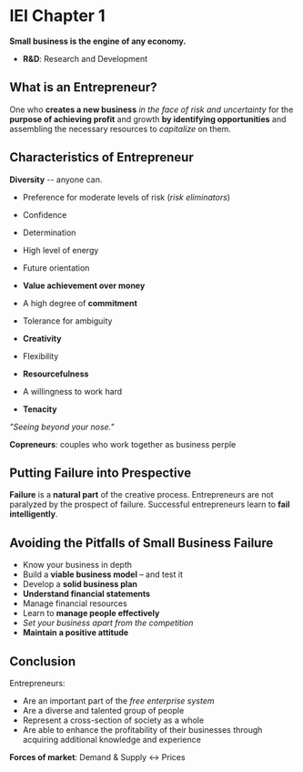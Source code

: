 # IEI Chapter 1

**Small business is the engine of any economy.**

- **R&D**: Research and Development

## What is an Entrepreneur?

One who **creates a new business** _in the face of risk and uncertainty_ for the **purpose of achieving profit** and growth **by identifying opportunities** and assembling the necessary resources to _capitalize_ on them.

## Characteristics of Entrepreneur

**Diversity** -- anyone can.

- Preference for moderate levels of risk (_risk eliminators_)
- Confidence
- Determination
- High level of energy
- Future orientation
- **Value achievement over money**


- A high degree of **commitment**
- Tolerance for ambiguity
- **Creativity**
- Flexibility
- **Resourcefulness**
- A willingness to work hard
- **Tenacity**

_"Seeing beyond your nose."_

**Copreneurs**:  couples who work together as business perple

## Putting Failure into Prespective

**Failure** is a **natural part** of the creative process. Entrepreneurs are not paralyzed by the prospect of failure. Successful entrepreneurs learn to **fail intelligently**.

## Avoiding the Pitfalls of Small Business Failure

- Know your business in depth
- Build a **viable business model** – and test it
- Develop a **solid business plan**
- **Understand financial statements**
- Manage financial resources
- Learn to **manage people effectively**
- _Set your business apart from the competition_
- **Maintain a positive attitude**

## Conclusion

Entrepreneurs:

- Are an important part of the _free enterprise system_
- Are a diverse and talented group of people
- Represent a cross-section of society as a whole
- Are able to enhance the profitability of their businesses through acquiring additional knowledge and experience

**Forces of market**: Demand & Supply <-> Prices
